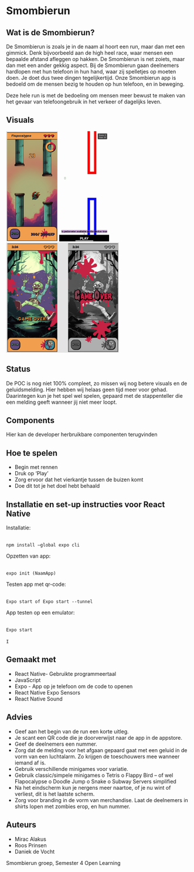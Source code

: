 # Smombierun

## Wat is de Smombierun?
De Smombierun is zoals je in de naam al hoort een run, maar dan met een gimmick. Denk bijvoorbeeld aan de high heel race, waar mensen een bepaalde afstand afleggen op hakken.  De Smombierun is net zoiets, maar dan met een ander gekkig aspect. Bij de Smombierun gaan deelnemers hardlopen met hun telefoon in hun hand, waar zij spelletjes op moeten doen. Je doet dus twee dingen tegelijkertijd. Onze Smombierun app is bedoeld om de mensen bezig te houden op hun telefoon, en in beweging. 

Deze hele run is met de bedoeling om mensen meer bewust te maken van het gevaar van telefoongebruik in het verkeer of dagelijks leven. 

## Visuals
<img src="visuals/Flapocalypse Still.png" height=300>
<img src="visuals/Flapocalypse.gif" height=300>
<img src="visuals/Sound Alert.png" height=300>


## Status
De POC is nog niet 100% compleet, zo missen wij nog betere visuals en de geluidsmelding. Hier hebben wij helaas geen tijd meer voor gehad. Daarintegen kun je het spel wel spelen, gepaard met de stappenteller die een melding geeft wanneer jij niet meer loopt. 

## Components

Hier kan de developer herbruikbare componenten terugvinden

## Hoe te spelen

- Begin met rennen
- Druk op ‘Play’
- Zorg ervoor dat het vierkantje tussen de buizen komt
- Doe dit tot je het doel hebt behaald


## Installatie en set-up instructies voor React Native


Installatie:

```

npm install –global expo cli

```

Opzetten van app:

```

expo init (NaamApp)

```

Testen app met qr-code:

```

Expo start of Expo start --tunnel

```

App testen op een emulator:

```

Expo start

I

```

## Gemaakt met
- React Native- Gebruikte programmeertaal
- JavaScript
- Expo - App op je telefoon om de code to openen
- React Native Expo Sensors
- React Native Sound

## Advies
-	Geef aan het begin van de run een korte uitleg. 
-	Je scant een QR code die je doorverwijst naar de app in de appstore.
-	Geef de deelnemers een nummer.
-	Zorg dat de melding voor het afgaan gepaard gaat met een geluid in de vorm van een luchtalarm. Zo krijgen de toeschouwers mee wanneer iemand af is. 
-	Gebruik verschillende minigames voor variatie. 
-	Gebruik classic/simpele minigames
o	Tetris
o	Flappy Bird – of wel Flapocalypse
o	Doodle Jump
o	Snake
o	Subway Servers simplified
-	Na het eindscherm kun je nergens meer naartoe, of je nu wint of verliest, dit is het laatste scherm.
-	Zorg voor branding in de vorm van merchandise. Laat de deelnemers in shirts lopen met zombies erop, en hun nummer. 


## Auteurs
- Mirac Alakus
- Roos Prinsen
- Daniek de Vocht

Smombierun groep, Semester 4 Open Learning
